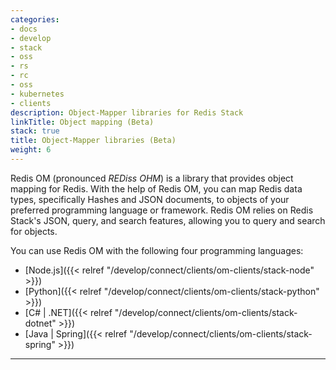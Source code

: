```yaml
---
categories:
- docs
- develop
- stack
- oss
- rs
- rc
- oss
- kubernetes
- clients
description: Object-Mapper libraries for Redis Stack
linkTitle: Object mapping (Beta)
stack: true
title: Object-Mapper libraries (Beta)
weight: 6
---
```


Redis OM (pronounced *REDiss OHM*) is a library that provides object mapping for Redis. With the help of Redis OM, you can map Redis data types, specifically Hashes and JSON documents, to objects of your preferred programming language or framework. Redis OM relies on Redis Stack's JSON, query, and search features, allowing you to query and search for objects. 

You can use Redis OM with the following four programming languages:

* [Node.js]({{< relref "/develop/connect/clients/om-clients/stack-node" >}})
* [Python]({{< relref "/develop/connect/clients/om-clients/stack-python" >}})
* [C# | .NET]({{< relref "/develop/connect/clients/om-clients/stack-dotnet" >}})
* [Java | Spring]({{< relref "/develop/connect/clients/om-clients/stack-spring" >}})

<hr/>
